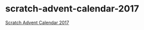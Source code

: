 # scratch-advent-calendar-2017
[Scratch Advent Calendar 2017](https://qiita.com/advent-calendar/2017/scratch)
